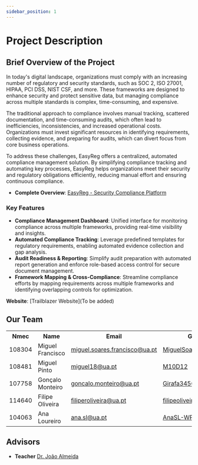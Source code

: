 ```yaml
---
sidebar_position: 1
---
```


# Project Description

## Brief Overview of the Project

In today's digital landscape, organizations must comply with an increasing number of regulatory and security standards, such as SOC 2, ISO 27001, HIPAA, PCI DSS, NIST CSF, and more. These frameworks are designed to enhance security and protect sensitive data, but managing compliance across multiple standards is complex, time-consuming, and expensive.

The traditional approach to compliance involves manual tracking, scattered documentation, and time-consuming audits, which often lead to inefficiencies, inconsistencies, and increased operational costs. Organizations must invest significant resources in identifying requirements, collecting evidence, and preparing for audits, which can divert focus from core business operations.

To address these challenges, EasyReg offers a centralized, automated compliance management solution. By simplifying compliance tracking and automating key processes, EasyReg helps organizations meet their security and regulatory obligations efficiently, reducing manual effort and ensuring continuous compliance.

- **Complete Overview**: [EasyReg - Security Compliance Platform](../../../static/pdfs/EasyReg.pdf)

### Key Features

- **Compliance Management Dashboard**: Unified interface for monitoring compliance across multiple frameworks, providing real-time visibility and insights.
- **Automated Compliance Tracking**: Leverage predefined templates for regulatory requirements, enabling automated evidence collection and gap analysis.
- **Audit Readiness & Reporting**: Simplify audit preparation with automated report generation and enforce role-based access control for secure document management.
- **Framework Mapping & Cross-Compliance**: Streamline compliance efforts by mapping requirements across multiple frameworks and identifying overlapping controls for optimization.



**Website**: [Trailblazer Website](To be added)

## Our Team

<table>
  <tr>
    <th>Nmec</th>
    <th>Name</th>
    <th>Email</th>
    <th>Github</th>
    <th>Roles</th>
  </tr>
  <tr>
    <td>108304</td>
    <td>Miguel Francisco</td>
    <td><a href="mailto:miguel.soares.francisco@ua.pt">miguel.soares.francisco@ua.pt</a></td>
    <td><a href="https://github.com/MiguelSoaresFrancisco2">MiguelSoaresFrancisco2</a></td>
    <td>Backend</td>
  </tr>
  <tr>
    <td>108481</td>
    <td>Miguel Pinto</td>
    <td><a href="mailto:miguel18@ua.pt">miguel18@ua.pt</a></td>
    <td><a href="https://github.com/M10D12">M10D12</a></td>
    <td>Database</td>
  </tr>
  <tr>
    <td>107758</td>
    <td>Gonçalo Monteiro</td>
    <td><a href="mailto:goncalo.monteiro@ua.pt">goncalo.monteiro@ua.pt</a></td>
    <td><a href="https://github.com/Girafa3456">Girafa3456</a></td>
    <td>Frontend</td>
  </tr>
  <tr>
    <td>114640</td>
    <td>Filipe Oliveira</td>
    <td><a href="mailto:filiperoliveira@ua.pt">filiperoliveira@ua.pt</a></td>
    <td><a href="https://github.com/filipeoliveira0">filipeoliveira0</a></td>
    <td>Frontend</td>
  </tr>
  <tr>
    <td>104063</td>
    <td>Ana Loureiro</td>
    <td><a href="mailto:ana.sl@ua.pt">ana.sl@ua.pt</a></td>
    <td><a href="https://github.com/AnaSL-WRK">AnaSL-WRK</a></td>
    <td>Frontend</td>
  </tr>

</table>

## Advisors

- **Teacher** [Dr. João Almeida](https://www.ua.pt/pt/p/80334491)
